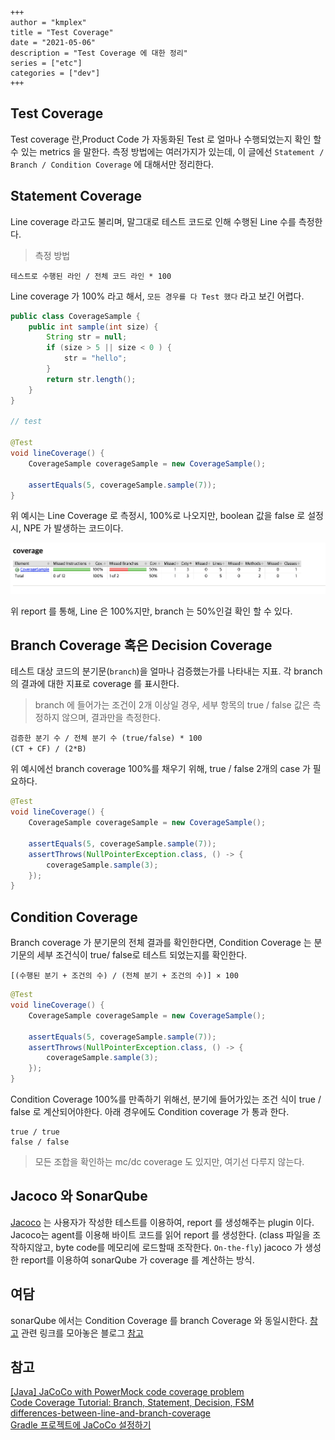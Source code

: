 ```
+++
author = "kmplex"
title = "Test Coverage"
date = "2021-05-06"
description = "Test Coverage 에 대한 정리"
series = ["etc"]
categories = ["dev"]
+++
```


## Test Coverage 

Test coverage 란,Product Code 가 자동화된 Test 로 얼마나 수행되었는지 확인 할 수 있는 metrics 을 말한다.
측정 방법에는 여러가지가 있는데, 이 글에선 `Statement / Branch / Condition Coverage` 에 대해서만 정리한다.


## Statement Coverage 

Line coverage 라고도 불리며, 말그대로 테스트 코드로 인해 수행된 Line 수를 측정한다.

> 측정 방법

`테스트로 수행된 라인 / 전체 코드 라인 * 100`

Line coverage 가 100% 라고 해서, `모든 경우를 다 Test 했다` 라고 보긴 어렵다.

```java
public class CoverageSample {
	public int sample(int size) {
		String str = null;
		if (size > 5 || size < 0 ) {
			str = "hello";
		}
		return str.length();
	}
}

// test

@Test
void lineCoverage() {
    CoverageSample coverageSample = new CoverageSample();

    assertEquals(5, coverageSample.sample(7));
}
```

위 예시는 Line Coverage 로 측정시, 100%로 나오지만, boolean 값을 false 로 설정시, NPE 가 발생하는 코드이다.


![jacoco report](./jacoco-report.png)

위 report 를 통해, Line 은 100%지만, branch 는 50%인걸 확인 할 수 있다.

## Branch Coverage 혹은 Decision Coverage

테스트 대상 코드의 분기문(`branch`)을 얼마나 검증했는가를 나타내는 지표.
각 branch 의 결과에 대한 지표로 coverage 를 표시한다.

> branch 에 들어가는 조건이 2개 이상일 경우, 세부 항목의 true / false 값은 측정하지 않으며, 결과만을 측정한다.

`검증한 분기 수 / 전체 분기 수 (true/false) * 100`    
`(CT + CF) / (2*B)`

위 예시에선 branch coverage 100%를 채우기 위해, true / false 2개의 case 가 필요하다. 

```java
@Test
void lineCoverage() {
    CoverageSample coverageSample = new CoverageSample();

    assertEquals(5, coverageSample.sample(7));
    assertThrows(NullPointerException.class, () -> {
        coverageSample.sample(3);
    });
}
```

## Condition Coverage

Branch coverage 가 분기문의 전체 결과를 확인한다면, Condition Coverage 는 분기문의 세부 조건식이 true/ false로 테스트 되었는지를 확인한다.

`[(수행된 분기 + 조건의 수) / (전체 분기 + 조건의 수)] × 100`

```java
@Test
void lineCoverage() {
    CoverageSample coverageSample = new CoverageSample();

    assertEquals(5, coverageSample.sample(7));
    assertThrows(NullPointerException.class, () -> {
        coverageSample.sample(3);
    });
}
```

Condition Coverage 100%를 만족하기 위해선, 분기에 들어가있는 조건 식이 true / false 로 계산되어야한다.
아래 경우에도 Condition coverage 가 통과 한다.

```
true / true
false / false
```

> 모든 조합을 확인하는 mc/dc coverage 도 있지만, 여기선 다루지 않는다.

## Jacoco 와 SonarQube 

[Jacoco](https://www.jacoco.org/jacoco/) 는 사용자가 작성한 테스트를 이용하여, report 를 생성해주는 plugin 이다.
Jacoco는 agent를 이용해 바이트 코드를 읽어 report 를 생성한다. (class 파일을 조작하지않고, byte code를 메모리에 로드할때 조작한다. `On-the-fly`)
jacoco 가 생성한 report를 이용하여 sonarQube 가 coverage 를 계산하는 방식.

## 여담 

sonarQube 에서는 Condition Coverage 를 branch Coverage 와 동일시한다. [참고](https://docs.sonarqube.org/latest/user-guide/metric-definitions/#header-9)
관련 링크를 모아놓은 블로그 [참고](https://m.blog.naver.com/genycho/221412530521)

## 참고 

[[Java] JaCoCo with PowerMock code coverage problem](https://sanghaklee.tistory.com/68)    
[Code Coverage Tutorial: Branch, Statement, Decision, FSM](https://www.guru99.com/code-coverage.html)    
[differences-between-line-and-branch-coverage](https://stackoverflow.com/questions/8229236/differences-between-line-and-branch-coverage)   
[Gradle 프로젝트에 JaCoCo 설정하기](https://woowabros.github.io/experience/2020/02/02/jacoco-config-on-gradle-project.html)